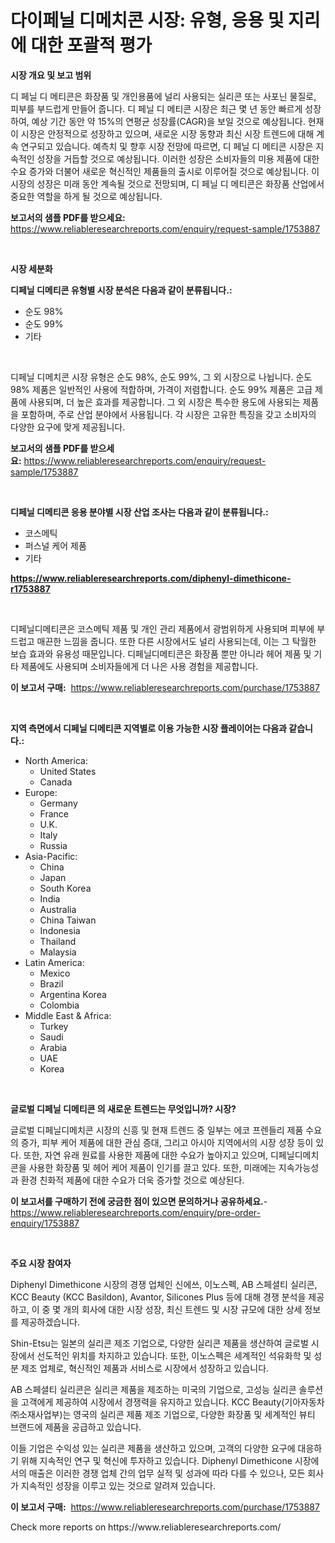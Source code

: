 <p><h1>다이페닐 디메치콘 시장: 유형, 응용 및 지리에 대한 포괄적 평가</h1></p><p><strong>시장 개요 및 보고 범위</strong></p>
<p><p>디 페닐 디 메티콘은 화장품 및 개인용품에 널리 사용되는 실리콘 또는 사포닌 물질로, 피부를 부드럽게 만들어 줍니다. 디 페닐 디 메티콘 시장은 최근 몇 년 동안 빠르게 성장하여, 예상 기간 동안 약 15%의 연평균 성장률(CAGR)을 보일 것으로 예상됩니다. 현재 이 시장은 안정적으로 성장하고 있으며, 새로운 시장 동향과 최신 시장 트렌드에 대해 계속 연구되고 있습니다. 예측치 및 향후 시장 전망에 따르면, 디 페닐 디 메티콘 시장은 지속적인 성장을 거듭할 것으로 예상됩니다. 이러한 성장은 소비자들의 미용 제품에 대한 수요 증가와 더불어 새로운 혁신적인 제품들의 출시로 이루어질 것으로 예상됩니다. 이 시장의 성장은 미래 동안 계속될 것으로 전망되며, 디 페닐 디 메티콘은 화장품 산업에서 중요한 역할을 하게 될 것으로 예상됩니다.</p></p>
<p><strong>보고서의 샘플 PDF를 받으세요:</strong> <a href="https://www.reliableresearchreports.com/enquiry/request-sample/1753887">https://www.reliableresearchreports.com/enquiry/request-sample/1753887</a></p>
<p>&nbsp;</p>
<p><strong>시장 세분화</strong></p>
<p><strong>디페닐 디메티콘 유형별 시장 분석은 다음과 같이 분류됩니다.:</strong></p>
<p><ul><li>순도 98%</li><li>순도 99%</li><li>기타</li></ul></p>
<p>&nbsp;</p>
<p><p>디페닐 디메치콘 시장 유형은 순도 98%, 순도 99%, 그 외 시장으로 나뉩니다. 순도 98% 제품은 일반적인 사용에 적합하며, 가격이 저렴합니다. 순도 99% 제품은 고급 제품에 사용되며, 더 높은 효과를 제공합니다. 그 외 시장은 특수한 용도에 사용되는 제품을 포함하며, 주로 산업 분야에서 사용됩니다. 각 시장은 고유한 특징을 갖고 소비자의 다양한 요구에 맞게 제공됩니다.</p></p>
<p><strong>보고서의 샘플 PDF를 받으세요:</strong>&nbsp;<a href="https://www.reliableresearchreports.com/enquiry/request-sample/1753887">https://www.reliableresearchreports.com/enquiry/request-sample/1753887</a></p>
<p>&nbsp;</p>
<p><strong> 디페닐 디메티콘 응용 분야별 시장 산업 조사는 다음과 같이 분류됩니다.:</strong></p>
<p><ul><li>코스메틱</li><li>퍼스널 케어 제품</li><li>기타</li></ul></p>
<p><strong><a href="https://www.reliableresearchreports.com/diphenyl-dimethicone-r1753887">https://www.reliableresearchreports.com/diphenyl-dimethicone-r1753887</a></strong></p>
<p>&nbsp;</p>
<p><p>디페닐디메티콘은 코스메틱 제품 및 개인 관리 제품에서 광범위하게 사용되며 피부에 부드럽고 매끈한 느낌을 줍니다. 또한 다른 시장에서도 널리 사용되는데, 이는 그 탁월한 보습 효과와 유용성 때문입니다. 디페닐디메티콘은 화장품 뿐만 아니라 헤어 제품 및 기타 제품에도 사용되며 소비자들에게 더 나은 사용 경험을 제공합니다.</p></p>
<p><strong>이 보고서 구매:</strong>&nbsp; <a href="https://www.reliableresearchreports.com/purchase/1753887">https://www.reliableresearchreports.com/purchase/1753887</a></p>
<p>&nbsp;</p>
<p><strong>지역 측면에서 디페닐 디메티콘 지역별로 이용 가능한 시장 플레이어는 다음과 같습니다.:</strong></p>
<p><ul>
    <li>
        North America:
        <ul>
            <li>United States</li>
            <li>Canada</li>
        </ul>
    </li>
    <li>
        Europe:
        <ul>
            <li>Germany</li>
            <li>France</li>
            <li>U.K.</li>
            <li>Italy</li>
            <li>Russia</li>
        </ul>
    </li>
    <li>
        Asia-Pacific:
        <ul>
            <li>China</li>
            <li>Japan</li>
            <li>South Korea</li>
            <li>India</li>
            <li>Australia</li>
            <li>China Taiwan</li>
            <li>Indonesia</li>
            <li>Thailand</li>
            <li>Malaysia</li>
        </ul>
    </li>
    <li>
        Latin America:
        <ul>
            <li>Mexico</li>
            <li>Brazil</li>
            <li>Argentina Korea</li>
            <li>Colombia</li>
        </ul>
    </li>
    <li>
        Middle East & Africa:
        <ul>
            <li>Turkey</li>
            <li>Saudi</li>
            <li>Arabia</li>
            <li>UAE</li>
            <li>Korea</li>
        </ul>
    </li>
    </ul></p>
<p>&nbsp;</p>
<p><strong>글로벌 디페닐 디메티콘 의 새로운 트렌드는 무엇입니까? 시장?</strong></p>
<p><p>글로벌 디페닐디메치콘 시장의 신흥 및 현재 트렌드 중 일부는 에코 프렌들리 제품 수요의 증가, 피부 케어 제품에 대한 관심 증대, 그리고 아시아 지역에서의 시장 성장 등이 있다. 또한, 자연 유래 원료를 사용한 제품에 대한 수요가 높아지고 있으며, 디페닐디메치콘을 사용한 화장품 및 헤어 케어 제품이 인기를 끌고 있다. 또한, 미래에는 지속가능성과 환경 친화적 제품에 대한 수요가 더욱 증가할 것으로 예상된다.</p></p>
<p><strong>이 보고서를 구매하기 전에 궁금한 점이 있으면 문의하거나 공유하세요.</strong>- <a href="https://www.reliableresearchreports.com/enquiry/pre-order-enquiry/1753887">https://www.reliableresearchreports.com/enquiry/pre-order-enquiry/1753887</a></p>
<p>&nbsp;</p>
<p><strong>주요 시장 참여자</strong></p>
<p><p>Diphenyl Dimethicone 시장의 경쟁 업체인 신에쓰, 이노스펙, AB 스페셜티 실리콘, KCC Beauty (KCC Basildon), Avantor, Silicones Plus 등에 대해 경쟁 분석을 제공하고, 이 중 몇 개의 회사에 대한 시장 성장, 최신 트렌드 및 시장 규모에 대한 상세 정보를 제공하겠습니다.</p><p>Shin-Etsu는 일본의 실리콘 제조 기업으로, 다양한 실리콘 제품을 생산하여 글로벌 시장에서 선도적인 위치를 차지하고 있습니다. 또한, 이노스펙은 세계적인 석유화학 및 성분 제조 업체로, 혁신적인 제품과 서비스로 시장에서 성장하고 있습니다. </p><p>AB 스페셜티 실리콘은 실리콘 제품을 제조하는 미국의 기업으로, 고성능 실리콘 솔루션을 고객에게 제공하여 시장에서 경쟁력을 유지하고 있습니다. KCC Beauty(기아자동차㈜소재사업부)는 영국의 실리콘 제품 제조 기업으로, 다양한 화장품 및 세계적인 뷰티 브랜드에 제품을 공급하고 있습니다.</p><p>이들 기업은 수익성 있는 실리콘 제품을 생산하고 있으며, 고객의 다양한 요구에 대응하기 위해 지속적인 연구 및 혁신에 투자하고 있습니다. Diphenyl Dimethicone 시장에서의 매출은 이러한 경쟁 업체 간의 업무 실적 및 성과에 따라 다를 수 있으나, 모든 회사가 지속적인 성장을 이루고 있는 것으로 알려져 있습니다.</p></p>
<p><strong>이 보고서 구매:</strong>&nbsp;&nbsp;<a href="https://www.reliableresearchreports.com/purchase/1753887">https://www.reliableresearchreports.com/purchase/1753887</a></p>
<p>Check more reports on https://www.reliableresearchreports.com/</p>